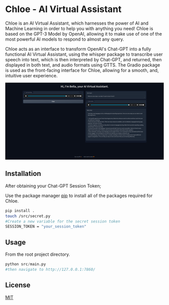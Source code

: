# Chloe - AI Virtual Assistant

Chloe is an AI Virtual Assistant, which harnesses the power of AI and Machine Learning in order to help you with anything you need! Chloe is based on the GPT-3 Model by OpenAI, allowing it to make use of one of the most powerful AI models to respond to almost any query.

Chloe acts as an interface to transform OpenAI's Chat-GPT into a fully functional AI Virtual Assistant, using the whisper package to transcribe user speech into text, which is then interpreted by Chat-GPT, and returned, then displayed in both text, and audio formats using GTTS. The Gradio package is used as the front-facing interface for Chloe, allowing for a smooth, and, intuitive user experience.

![program screenshot](/assets/img/sc.png)

## Installation

After obtaining your Chat-GPT Session Token;

Use the package manager [pip](https://pip.pypa.io/en/stable/) to install all of the packages required for Chloe.

```bash
pip install .
touch /src/secret.py
#Create a new variable for the secret session token
SESSION_TOKEN = "your_session_token"
```

## Usage

From the root project directory.

```python
python src/main.py
#then navigate to http://127.0.0.1:7860/
```

## License

[MIT](https://choosealicense.com/licenses/mit/)
